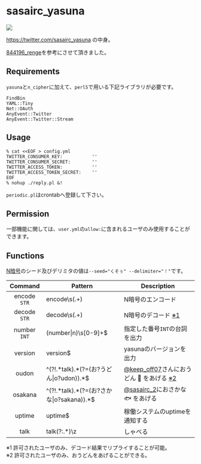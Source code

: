 sasairc_yasuna
===

![](http://40.media.tumblr.com/88c00f60185c93d419fe1484c08a88d8/tumblr_nxehzzPUgA1u2jamko1_1280.png)

<https://twitter.com/sasairc_yasuna> の中身。	

[844196_renge](https://github.com/844196/844196_renge)を参考にさせて頂きました。

## Requirements

`yasuna`と`n_cipher`に加えて、`perl5`で用いる下記ライブラリが必要です。
```perl5
FindBin
YAML::Tiny
Net::OAuth
AnyEvent::Twitter
AnyEvent::Twitter::Stream 
```

## Usage

```shellsession
% cat <<EOF > config.yml
TWITTER_CONSUMER_KEY:           ''
TWITTER_CONSUMER_SECRET:        ''
TWITTER_ACCESS_TOKEN:           ''
TWITTER_ACCESS_TOKEN_SECRET:    ''
EOF
% nohup ./reply.pl &!
```
`periodic.pl`はcrontabへ登録して下さい。

## Permission

一部機能に関しては、`user.yml`の`allow:`に含まれるユーザのみ使用することができます。

## Functions

[N暗号](https://github.com/844196/n_cipher)のシード及びデリミタの値は`--seed="くそぅ" --delimiter="！"`です。

|Command|Pattern|Description|
|:-----:|-------|-----------|
|encode `STR`|encode\s(.+)|N暗号のエンコード|
|decode `STR`|decode\s(.+)|N暗号のデコード [※1](#note1)|
|number `INT`|(number&#x7C;n)\s[0-9]+$|指定した番号`INT`の台詞を出力|
|version|version$|yasunaのバージョンを出力|
|oudon|^(?!.\*talk).\*(?=(お?うどん&#x7C;o?udon)).\*$|[@keep_off07](https://twitter.com/keep_off07)さんにおうどん :ramen: をあげる [※2](#note2)|
|osakana|^(?!.\*talk).\*(?=(お?さかな&#x7C;o?sakana)).\*$|[@sasairc_2](https://twitter.com/sasairc_2)におさかな :fish: をあげる|
|uptime|uptime$|稼働システムのuptimeを通知する|
|talk|talk(?:.\*)\z|しゃべる|

<a name ="note1">※1 許可されたユーザのみ、デコード結果でリプライすることが可能。  
<a name ="note2">※2 許可されたユーザのみ、おうどんをあげることができる。
